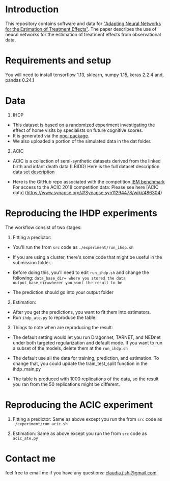 # Introduction

This repository contains software and data for ["Adapting Neural Networks for the Estimation of Treatment Effects"](arxiv:https://arxiv.org/abs/1906.02120).
The paper describes the use of neural networks for the estimation of treatment effects from observational data.



# Requirements and setup
You will need to install tensorflow 1.13, sklearn, numpy 1.15, keras 2.2.4 and, pandas 0.24.1

# Data

1. IHDP

* This dataset is based on a randomized experiment investigating the effect of home visits by specialists on future cognitive scores.
* It is generated via the [npci package](https://github.com/vdorie/npci).
* We also uploaded a portion of the simulated data in the dat folder.


2. ACIC

* ACIC is a collection of semi-synthetic datasets derived from the linked birth and infant death data (LBIDD)
Here is the full dataset description [data set description](https://www.researchgate.net/publication/11523952_Infant_Mortality_Statistics_from_the_1999_Period_Linked_BirthInfant_Death_Data_Set)

* Here is the GitHub repo associated with the competition [IBM benchmark](https://github.com/IBM-HRL-MLHLS/IBM-Causal-Inference-Benchmarking-Framework/blob/master/data/LBIDD/scaling_params.csv)
For access to the ACIC 2018 competition data: Please see here [ACIC data] (https://www.synapse.org/#!Synapse:syn11294478/wiki/486304)

# Reproducing the IHDP experiments
The workflow consist of two stages:

1. Fitting a predictor:

* You'll run the from `src` code as `./experiment/run_ihdp.sh`
* If you are using a cluster, there's some code that might be useful in the submission folder. 

* Before doing this, you'll need to edit `run_ihdp.sh` and change the following:
`data_base_dir= where you stored the data`
`output_base_dir=wherer you want the result to be`

* The prediction should go into your output folder

2. Estimation:
* After you get the predictions, you want to fit them into estimators. 
* Run `ihdp_ate.py` to reproduce the table. 

3. Things to note when are reproducing the result: 

* The default setting would let you run Dragonnet, TARNET, and NEDnet under both targeted regularization and default mode. If you want to run a subset of the models, delete them at the `run_ihdp.sh`

* The default use all the data for training, prediction, and estimation. To change that, you could update the train_test_split function in the ihdp_main.py

* The table is produced with 1000 replications of the data, so the result you ran from the 50 replications might be different. 


# Reproducing the ACIC experiment
1. Fitting a predictor:
Same as above except you run the from `src` code as `./experiment/run_acic.sh`

2. Estimation:
Same as above except you run the from `src` code as `acic_ate.py`

# Contact me
feel free to email me if you have any questions: claudia.j.shi@gmail.com





